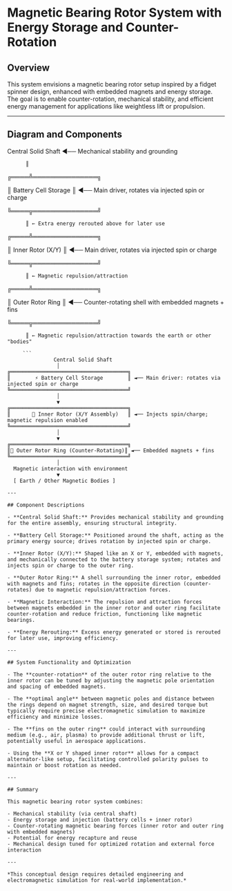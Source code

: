 <!--
SPDX-License-Identifier: Declaratory-Royalty
// Hash: sha256:773a60c7a27c12aed54576f646bf06a59647733a
🔒 Holmes Enforcement Model (HEM) – Declaratory Sovereign Logic
🧠 Author: Mr. Holmes
📜 License: Declaratory Royalty License (see LICENSE-HEM.md)
📁 Repository: https://github.com/Gamerdudee/holmes-enforcement-model
-->

# Magnetic Bearing Rotor System with Energy Storage and Counter-Rotation

## Overview

This system envisions a magnetic bearing rotor setup inspired by a fidget spinner design, enhanced with embedded magnets and energy storage. The goal is to enable counter-rotation, mechanical stability, and efficient energy management for applications like weightless lift or propulsion.

---

## Diagram and Components

Central Solid Shaft ◄── Mechanical stability and grounding

          ║
     
╔════╩═══════════════╗

║   Battery Cell Storage        ║ ◄── Main driver, rotates via injected spin or charge

╚════╦═══════════════╝

          ║ ← Extra energy rerouted above for later use
     
╔════╩═══════════════╗

║    Inner Rotor (X/Y)  ║ ◄── Main driver, rotates via injected spin or charge

╚════╦═══════════════╝

          ║ ← Magnetic repulsion/attraction
     
╔════╩═══════════════╗

║ Outer Rotor Ring   ║ ◄── Counter-rotating shell with embedded magnets + fins

╚════╦═══════════════╝

          ║ ← Magnetic repulsion/attraction towards the earth or other "bodies"


```
     ```
               Central Solid Shaft
                │
╔══════════════════════════════════════╗
║        ⚡ Battery Cell Storage        ║ ◄── Main driver: rotates via injected spin or charge
╚══════════════════════════════════════╝
                │
                ▼
╔══════════════════════════════════════╗
║       🔁 Inner Rotor (X/Y Assembly)   ║ ◄── Injects spin/charge; magnetic repulsion enabled
╚══════════════════════════════════════╝
                │
                ▼
╔══════════════════════════════════════╗
║🧲 Outer Rotor Ring (Counter-Rotating)║ ◄── Embedded magnets + fins
╚══════════════════════════════════════╝
                │
  Magnetic interaction with environment
                ▼
  [ Earth / Other Magnetic Bodies ]

---

## Component Descriptions

- **Central Solid Shaft:** Provides mechanical stability and grounding for the entire assembly, ensuring structural integrity.

- **Battery Cell Storage:** Positioned around the shaft, acting as the primary energy source; drives rotation by injected spin or charge.

- **Inner Rotor (X/Y):** Shaped like an X or Y, embedded with magnets, and mechanically connected to the battery storage system; rotates and injects spin or charge to the outer ring.

- **Outer Rotor Ring:** A shell surrounding the inner rotor, embedded with magnets and fins; rotates in the opposite direction (counter-rotates) due to magnetic repulsion/attraction forces.

- **Magnetic Interaction:** The repulsion and attraction forces between magnets embedded in the inner rotor and outer ring facilitate counter-rotation and reduce friction, functioning like magnetic bearings.

- **Energy Rerouting:** Excess energy generated or stored is rerouted for later use, improving efficiency.

---

## System Functionality and Optimization

- The **counter-rotation** of the outer rotor ring relative to the inner rotor can be tuned by adjusting the magnetic pole orientation and spacing of embedded magnets.

- The **optimal angle** between magnetic poles and distance between the rings depend on magnet strength, size, and desired torque but typically require precise electromagnetic simulation to maximize efficiency and minimize losses.

- The **fins on the outer ring** could interact with surrounding medium (e.g., air, plasma) to provide additional thrust or lift, potentially useful in aerospace applications.

- Using the **X or Y shaped inner rotor** allows for a compact alternator-like setup, facilitating controlled polarity pulses to maintain or boost rotation as needed.

---

## Summary

This magnetic bearing rotor system combines:

- Mechanical stability (via central shaft)  
- Energy storage and injection (battery cells + inner rotor)  
- Counter-rotating magnetic bearing forces (inner rotor and outer ring with embedded magnets)  
- Potential for energy recapture and reuse  
- Mechanical design tuned for optimized rotation and external force interaction

---

*This conceptual design requires detailed engineering and electromagnetic simulation for real-world implementation.*











